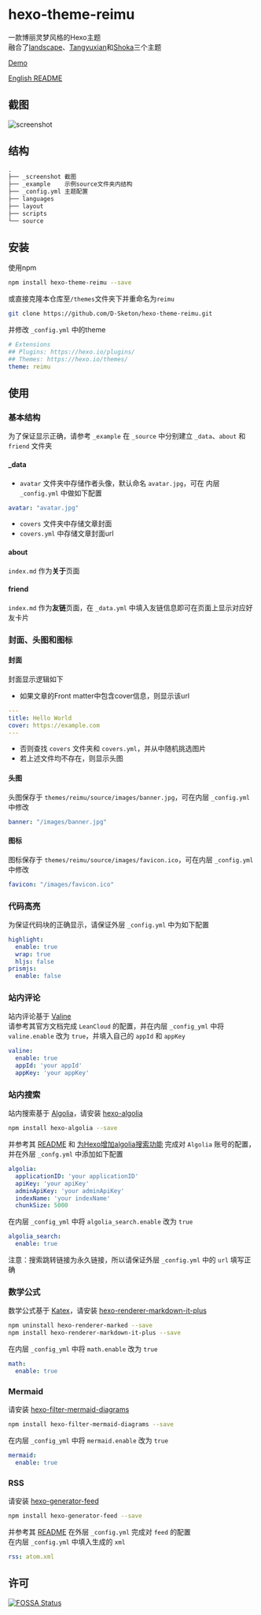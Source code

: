 # hexo-theme-reimu
一款博丽灵梦风格的Hexo主题  
融合了[landscape](https://github.com/hexojs/hexo-theme-landscape)、[Tangyuxian](https://github.com/tangyuxian/hexo-theme-tangyuxian)和[Shoka](https://github.com/amehime/hexo-theme-shoka)三个主题  

[Demo](https://d-sketon.github.io)  

[English README](https://github.com/D-Sketon/hexo-theme-reimu/blob/main/README.en.md)  
## 截图
![screenshot](https://fastly.jsdelivr.net/gh/D-Sketon/blog-img/Reimu.jpg)

## 结构
```txt
.
├── _screenshot 截图
├── _example    示例source文件夹内结构
├── _config.yml 主题配置
├── languages
├── layout
├── scripts
└── source
```
## 安装
使用npm
```bash
npm install hexo-theme-reimu --save
```
或直接克隆本仓库至`/themes`文件夹下并重命名为`reimu`
```bash
git clone https://github.com/D-Sketon/hexo-theme-reimu.git
```
并修改 `_config.yml` 中的theme
```yaml
# Extensions
## Plugins: https://hexo.io/plugins/
## Themes: https://hexo.io/themes/
theme: reimu
```
## 使用
### 基本结构
为了保证显示正确，请参考 `_example` 在 `_source` 中分别建立 `_data`、`about` 和 `friend` 文件夹
#### _data
- `avatar` 文件夹中存储作者头像，默认命名 `avatar.jpg`，可在 内层 `_config.yml` 中做如下配置
```yaml
avatar: "avatar.jpg"
```
- `covers` 文件夹中存储文章封面
- `covers.yml` 中存储文章封面url
#### about
`index.md` 作为**关于**页面
#### friend
`index.md` 作为**友链**页面，在 `_data.yml` 中填入友链信息即可在页面上显示对应好友卡片
### 封面、头图和图标
#### 封面
封面显示逻辑如下
- 如果文章的Front matter中包含cover信息，则显示该url
```yaml
---
title: Hello World
cover: https://example.com
---
```
- 否则查找 `covers` 文件夹和 `covers.yml`，并从中随机挑选图片
- 若上述文件均不存在，则显示头图
#### 头图
头图保存于 `themes/reimu/source/images/banner.jpg`，可在内层 `_config.yml`中修改
```yaml
banner: "/images/banner.jpg"
```
#### 图标
图标保存于 `themes/reimu/source/images/favicon.ico`，可在内层 `_config.yml`中修改
```yaml
favicon: "/images/favicon.ico"
```
### 代码高亮
为保证代码块的正确显示，请保证外层 `_config.yml` 中为如下配置
```yaml
highlight:
  enable: true
  wrap: true
  hljs: false
prismjs:
  enable: false
```
### 站内评论
站内评论基于 [Valine](https://valine.js.org/)  
请参考其官方文档完成 `LeanCloud` 的配置，并在内层 `_config_yml` 中将 `valine.enable` 改为 `true`，并填入自己的 `appId` 和 `appKey`
```yaml
valine:
  enable: true
  appId: 'your appId'
  appKey: 'your appKey'
```
### 站内搜索
站内搜索基于 [Algolia](https://www.algolia.com/)，请安装 [hexo-algolia](https://github.com/thom4parisot/hexo-algolia)
```bash
npm install hexo-algolia --save
```
并参考其 [README](https://github.com/thom4parisot/hexo-algolia#readme) 和 [为Hexo增加algolia搜索功能](https://blog.csdn.net/qq_35479468/article/details/107335663) 完成对 `Algolia` 账号的配置，并在外层 `_confg.yml` 中添加如下配置
```yml
algolia:
  applicationID: 'your applicationID'
  apiKey: 'your apiKey'
  adminApiKey: 'your adminApiKey'
  indexName: 'your indexName'
  chunkSize: 5000
```
在内层 `_config_yml` 中将 `algolia_search.enable` 改为 `true`
```yaml
algolia_search:
  enable: true
```
注意：搜索跳转链接为永久链接，所以请保证外层 `_config.yml` 中的 `url` 填写正确
### 数学公式
数学公式基于 [Katex](https://github.com/KaTeX/KaTeX)，请安装 [hexo-renderer-markdown-it-plus](https://github.com/CHENXCHEN/hexo-renderer-markdown-it-plus)
```bash
npm uninstall hexo-renderer-marked --save
npm install hexo-renderer-markdown-it-plus --save
```
在内层 `_config_yml` 中将 `math.enable` 改为 `true`
```yaml
math:
  enable: true
```
### Mermaid
请安装 [hexo-filter-mermaid-diagrams](https://github.com/webappdevelp/hexo-filter-mermaid-diagrams)
```bash
npm install hexo-filter-mermaid-diagrams --save
```
在内层 `_config_yml` 中将 `mermaid.enable` 改为 `true`
```yaml
mermaid:
  enable: true
```
### RSS
请安装 [hexo-generator-feed](https://github.com/hexojs/hexo-generator-feed)
```bash
npm install hexo-generator-feed --save
```
并参考其 [README](https://github.com/hexojs/hexo-generator-feed#readme) 在外层 `_config.yml` 完成对 `feed` 的配置  
在内层 `_config.yml` 中填入生成的 `xml`
```yaml
rss: atom.xml
```
## 许可
[![FOSSA Status](https://app.fossa.com/api/projects/git%2Bgithub.com%2FD-Sketon%2Fhexo-theme-reimu.svg?type=large)](https://app.fossa.com/projects/git%2Bgithub.com%2FD-Sketon%2Fhexo-theme-reimu?ref=badge_large)
